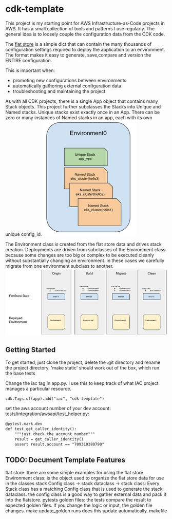 # cdk-template
This project is my starting point for AWS Infrastructure-as-Code projects in AWS. It has a small collection of tools and patterns I use regularly. The general idea is to loosely couple the configuration data from the CDK code. 

The [flat store](doc%2FFLATSTORE.md) is a simple dict that can contain the  many thousands of configuration settings required to deploy the application to an environment. The format makes it easy to generate, save,compare and version the ENTIRE configuration. 

This is important when:
 - promoting new configurations between environments
 - automatically gathering external configuration data
 - troubleshooting and maintaining the project

 As with all CDK projects, there is a single App object that contains many Stack objects. This project further subclasses the Stacks into Unique and Named stacks. Unique stacks exist exactly once in an App. There can be zero or many instances of Named stacks in an app, each with its own unique config_id.
![template stacks](doc%2Fimages%2Fenvironments-stacks.jpg)

The Environment class is created from the flat store data and drives stack creation. Deployments are driven from subclasses of the Environment class because some changes are too big or complex to be executed cleanly without substantially changing an environment. in these cases we carefully migrate from one environment subclass to another.
![environments-timeline.jpg](doc%2Fimages%2Fenvironments-timeline.jpg)

## Getting Started

To get started, just clone the project, delete the .git directory and rename the project directory.  'make static' should work out of the box, which run the base tests

Change the iac tag in app.py. I use this to keep track of what IAC project manages a particular resource.
```
cdk.Tags.of(app).add("iac", "cdk-template")
```

set the aws account number of your dev account:
tests/integration/awsapi/test_helper.py: 
```
@pytest.mark.dev
def test_get_caller_identity():
    """just check the account number"""
    result = get_caller_identity()
    assert result.account == "709310380790"
```

## TODO: Document Template Features
flat store: there are some simple examples for using the flat store. 
Environment class: is the object used to organize the flat store data for use in the classes
stack Config class ->  stack dataclass -> stack class: 
Every Stack class has  a matching Config class that is used to generate the stack dataclass. the config class is a good way to gather external data and pack it into the flatstore.
pytests
golden files: the tests compare the result to expected golden files.  If you change the logic  or input, the golden file changes. make update_golden runs does this update automatically.
makefile
